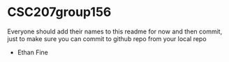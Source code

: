 # CSC207group156
Everyone should add their names to this readme for now and then commit,
just to make sure you can commit to github repo from your local repo

- Ethan Fine
